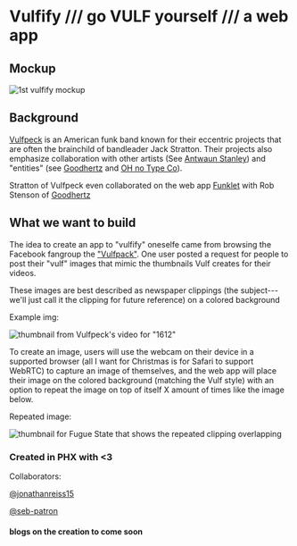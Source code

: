 # Vulfify /// go VULF yourself /// a web app

## Mockup
![1st vulfify mockup](https://github.com/JonathanReiss15/Vulfify/blob/master/img/vulfifymockup1.png?raw=true)

## Background
[Vulfpeck](http://vulfpeck.com) is an American funk band known for their eccentric projects that are often the brainchild of bandleader Jack Stratton.  Their projects also emphasize collaboration with other artists (See [Antwaun Stanley](https://www.youtube.com/watch?v=TiiWR6436Eg)) and "entities" (see [Goodhertz](https://goodhertz.co/vulf-comp) and [OH no Type Co](https://medium.com/@ohno/the-process-of-vulf-mono-e29b3971a014#.9vmpcsby1)).  

Stratton of Vulfpeck even collaborated on the web app [Funklet](http://funklet.com) with Rob Stenson of [Goodhertz](https://goodhertz.co)

## What we want to build
The idea to create an app to "vulfify" oneselfe came from browsing the Facebook fangroup the ["Vulfpack"](https://www.facebook.com/groups/1668975940044050/).  One user posted a request for people to post their "vulf" images that mimic the thumbnails Vulf creates for their videos.

These images are best described as newspaper clippings (the subject---we'll just call it the clipping for future reference) on a colored background

Example img: 

![thumbnail from Vulfpeck's video for "1612"](https://raw.githubusercontent.com/JonathanReiss15/Vulfify/master/img/1612.jpg)

To create an image, users will use the webcam on their device in a supported browser (all I want for Christmas is for Safari to support WebRTC) to capture an image of themselves, and the web app will place their image on the colored background (matching the Vulf style) with an option to repeat the image on top of itself X amount of times like the image below.

Repeated image:

![thumbnail for Fugue State that shows the repeated clipping overlapping](https://github.com/JonathanReiss15/Vulfify/blob/master/img/repeatedexample.jpg?raw=true)

### Created in PHX with <3 
Collaborators: 

[@jonathanreiss15](http://www.jonnyreiss.com)

[@seb-patron](https://github.com/seb-patron)

#### blogs on the creation to come soon
 

